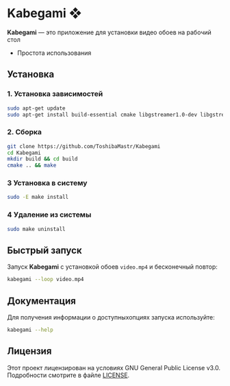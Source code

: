 # Kabegami ❖
**Kabegami** — это приложение для установки видео обоев на рабочий стол
- Простота использования

## Установка
### 1. Установка зависимостей
```sh
sudo apt-get update
sudo apt-get install build-essential cmake libgstreamer1.0-dev libgstreamer-plugins-base1.0-dev libx11-dev libxrandr-dev
```

### 2. Сборка
```sh
git clone https://github.com/ToshibaMastr/Kabegami
cd Kabegami
mkdir build && cd build
cmake .. && make
```

### 3 Установка в систему
```sh
sudo -E make install
```

### 4 Удаление из системы
```sh
sudo make uninstall
```

## Быстрый запуск

Запуск **Kabegami** с установкой обоев `video.mp4` и бесконечный повтор:

```sh
kabegami --loop video.mp4
```

## Документация

Для получения информации о доступныхопциях запуска используйте:

```sh
kabegami --help
```

## Лицензия
Этот проект лицензирован на условиях GNU General Public License v3.0. Подробности смотрите в файле [LICENSE](LICENSE).
